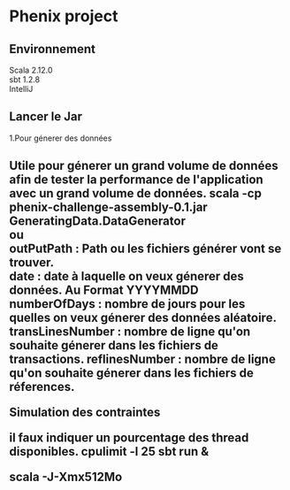 <h1>Phenix project</h1>

<h2>Environnement</h2>
Scala 2.12.0<br>
sbt 1.2.8<br>
IntelliJ<br>

<h2>Lancer le Jar</h2
  <h2>1.Pour génerer des données<h2>
  Utile pour génerer un grand volume de données afin de tester la performance de l'application avec un grand volume de données.
  <b>scala -cp phenix-challenge-assembly-0.1.jar GeneratingData.DataGenerator <outPutPath> <date> <numberOfDays> </b>  <b><transLinesNumber> <reflinesNumber> </b><br>
  <b>ou </b><br>
  <b> outPutPath : </b>Path ou les fichiers générer vont se trouver.</b><br>
  <b> date : </b>date à laquelle on veux génerer des données. Au Format YYYYMMDD<br>
  <b>numberOfDays :</b> nombre de jours pour les quelles on veux génerer des données aléatoire. 
  <b>transLinesNumber :</b> nombre de ligne qu'on souhaite génerer dans les fichiers de transactions.
  <b>reflinesNumber :</b> nombre de ligne qu'on souhaite génerer dans les fichiers de réferences.

  





Simulation des contraintes

il faux indiquer un pourcentage des thread disponibles.
cpulimit -l 25 sbt run &

scala -J-Xmx512Mo
